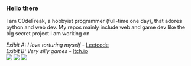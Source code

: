 ### Hello there
I am C0deFreak, a hobbyist programmer (full-time one day), that adores python and web dev.
My repos mainly include web and game dev like the big secret project I am working on

*Exibit A: I love torturing myself -* <a href="https://leetcode.com/u/codefr3ak/"> Leetcode </a> <br>
*Exibit B: Very silly games -* <a href="https://code-freak.itch.io/"> Itch.io </a> <br>
![](https://github-profile-summary-cards.vercel.app/api/cards/profile-details?username=C0deFreak&theme=dracula)
![](https://github-profile-summary-cards.vercel.app/api/cards/repos-per-language?username=C0deFreak&theme=dracula) 
![](https://github-profile-summary-cards.vercel.app/api/cards/stats?username=C0deFreak&theme=dracula) 
